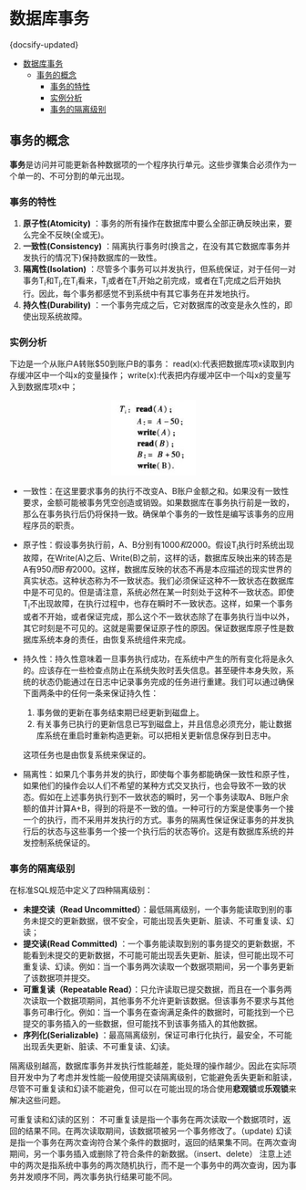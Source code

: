 # 数据库事务
{docsify-updated}

- [数据库事务](#数据库事务)
  - [事务的概念](#事务的概念)
    - [事务的特性](#事务的特性)
    - [实例分析](#实例分析)
    - [事务的隔离级别](#事务的隔离级别)


## 事务的概念
**事务**是访问并可能更新各种数据项的一个程序执行单元。这些步骤集合必须作为一个单一的、不可分割的单元出现。

### 事务的特性
1. **原子性(Atomicity)** ：事务的所有操作在数据库中要么全部正确反映出来，要么完全不反映(全或无)。
2. **一致性(Consistency)** ：隔离执行事务时(换言之，在没有其它数据库事务并发执行的情况下)保持数据库的一致性。
3. **隔离性(Isolation)** ：尽管多个事务可以并发执行，但系统保证，对于任何一对事务T<sub>i</sub>和T<sub>j</sub>,在T<sub>i</sub>看来，T<sub>j</sub>或者在T<sub>i</sub>开始之前完成，或者在T<sub>i</sub>完成之后开始执行。因此，每个事务都感觉不到系统中有其它事务在并发地执行。
4. **持久性(Durability)** ：一个事务完成之后，它对数据库的改变是永久性的，即使出现系统故障。

### 实例分析
下边是一个从账户A转账$50到账户B的事务：
read(x):代表把数据库项x读取到内存缓冲区中一个叫x的变量操作；
write(x):代表把内存缓冲区中一个叫x的变量写入到数据库项x中；

<center><img src="pics/transaction.jpg" alt=""></center>

* 一致性：在这里要求事务的执行不改变A、B账户金额之和。如果没有一致性要求，金额可能被事务凭空创造或销毁。如果数据库在事务执行前是一致的，那么在事务执行后仍将保持一致。确保单个事务的一致性是编写该事务的应用程序员的职责。
* 原子性：假设事务执行前，A、B分别有$1000和$2000。假设T<sub>i</sub>执行时系统出现故障，在Write(A)之后、Write(B)之前，这样的话，数据库反映出来的转态是A有$950而B有$2000。这样，数据库反映的状态不再是本应描述的现实世界的真实状态。这种状态称为不一致状态。我们必须保证这种不一致状态在数据库中是不可见的。但是请注意，系统必然在某一时刻处于这种不一致状态。即使T<sub>i</sub>不出现故障，在执行过程中，也存在瞬时不一致状态。这样，如果一个事务或者不开始，或者保证完成，那么这个不一致状态除了在事务执行当中以外，其它时刻是不可见的。这就是需要保证原子性的原因。保证数据库原子性是数据库系统本身的责任，由恢复系统组件来完成。
* 持久性：持久性意味着一旦事务执行成功，在系统中产生的所有变化将是永久的。应该存在一些检查点防止在系统失败时丢失信息。甚至硬件本身失败，系统的状态仍能通过在日志中记录事务完成的任务进行重建。我们可以通过确保下面两条中的任何一条来保证持久性：
    1. 事务做的更新在事务结束期已经更新到磁盘上。
    2. 有关事务已执行的更新信息已写到磁盘上，并且信息必须充分，能让数据库系统在重启时重新构造更新。可以把相关更新信息保存到日志中。
    
    这项任务也是由恢复系统来保证的。

* 隔离性：如果几个事务并发的执行，即使每个事务都能确保一致性和原子性，如果他们的操作会以人们不希望的某种方式交叉执行，也会导致不一致的状态。假如在上述事务执行到不一致状态的瞬时，另一个事务读取A、B账户余额的值并计算A+B，得到的将是不一致的值。一种可行的方案是使事务一个接一个的执行，而不采用并发执行的方式。事务的隔离性保证保证事务的并发执行后的状态与这些事务一个接一个执行后的状态等价。这是有数据库系统的并发控制系统保证的。

### 事务的隔离级别
在标准SQL规范中定义了四种隔离级别：

+ **未提交读（Read Uncommitted）**：最低隔离级别，一个事务能读取到别的事务未提交的更新数据，很不安全，可能出现丢失更新、脏读、不可重复读、幻读；
+ **提交读(Read Committed)** ：一个事务能读取到别的事务提交的更新数据，不能看到未提交的更新数据，不可能可能出现丢失更新、脏读，但可能出现不可重复读、幻读。例如：当一个事务两次读取一个数据项期间，另一个事务更新了该数据项并提交。
+ **可重复读（Repeatable Read）**：只允许读取已提交数据，而且在一个事务两次读取一个数据项期间，其他事务不允许更新该数据。但该事务不要求与其他事务可串行化。例如：当一个事务在查询满足条件的数据时，可能找到一个已提交的事务插入的一些数据，但可能找不到该事务插入的其他数据。
+ **序列化(Serializable)** ：最高隔离级别，保证可串行化执行，最安全，不可能出现丢失更新、脏读、不可重复读、幻读。

隔离级别越高，数据库事务并发执行性能越差，能处理的操作越少。因此在实际项目开发中为了考虑并发性能一般使用提交读隔离级别，它能避免丢失更新和脏读，尽管不可重复读和幻读不能避免，但可以在可能出现的场合使用**悲观锁**或**乐观锁**来解决这些问题。

可重复读和幻读的区别：
不可重复读是指一个事务在两次读取一个数据项时，返回的结果不同。在两次读取期间，该数据项被另一个事务修改了。（update)
幻读是指一个事务在两次查询符合某个条件的数据时，返回的结果集不同。在两次查询期间，另一个事务插入或删除了符合条件的新数据。（insert、delete）
注意上述中的两次是指系统中事务的两次随机执行，而不是一个事务中的两次查询，因为事务并发顺序不同，两次事务执行结果可能不同。